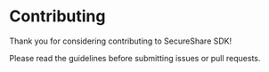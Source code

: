 # Contributing

Thank you for considering contributing to SecureShare SDK!

Please read the guidelines before submitting issues or pull requests. 